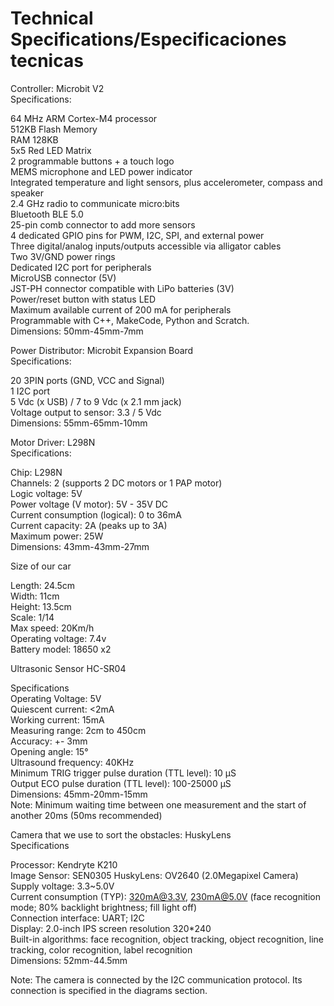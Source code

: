 Technical Specifications/Especificaciones tecnicas
====  

Controller: Microbit V2  
Specifications:

64 MHz ARM Cortex-M4 processor  
512KB Flash Memory  
RAM 128KB  
5x5 Red LED Matrix  
2 programmable buttons + a touch logo  
MEMS microphone and LED power indicator  
Integrated temperature and light sensors, plus accelerometer, compass and speaker  
2.4 GHz radio to communicate micro:bits  
Bluetooth BLE 5.0  
25-pin comb connector to add more sensors  
4 dedicated GPIO pins for PWM, I2C, SPI, and external power  
Three digital/analog inputs/outputs accessible via alligator cables  
Two 3V/GND power rings  
Dedicated I2C port for peripherals  
MicroUSB connector (5V)  
JST-PH connector compatible with LiPo batteries (3V)  
Power/reset button with status LED  
Maximum available current of 200 mA for peripherals  
Programmable with C++, MakeCode, Python and Scratch.  
Dimensions: 50mm-45mm-7mm  
  
Power Distributor: Microbit Expansion Board  
Specifications:  
  
20 3PIN ports (GND, VCC and Signal)  
1 I2C port  
5 Vdc (x USB) / 7 to 9 Vdc (x 2.1 mm jack)  
Voltage output to sensor: 3.3 / 5 Vdc  
Dimensions: 55mm-65mm-10mm  
  
Motor Driver: L298N  
Specifications:  
  
Chip: L298N  
Channels: 2 (supports 2 DC motors or 1 PAP motor)  
Logic voltage: 5V  
Power voltage (V motor): 5V - 35V DC  
Current consumption (logical): 0 to 36mA  
Current capacity: 2A (peaks up to 3A)  
Maximum power: 25W  
Dimensions: 43mm-43mm-27mm  
  
Size of our car  
  
Length: 24.5cm  
Width: 11cm  
Height: 13.5cm  
Scale: 1/14  
Max speed: 20Km/h  
Operating voltage: 7.4v  
Battery model: 18650 x2  
  
Ultrasonic Sensor HC-SR04  
  
Specifications  
Operating Voltage: 5V   
Quiescent current: <2mA  
Working current: 15mA  
Measuring range: 2cm to 450cm  
Accuracy: +- 3mm  
Opening angle: 15°  
Ultrasound frequency: 40KHz  
Minimum TRIG trigger pulse duration (TTL level): 10 μS  
Output ECO pulse duration (TTL level): 100-25000 μS  
Dimensions: 45mm-20mm-15mm  
Note: Minimum waiting time between one measurement and the start of another 20ms (50ms recommended)  
  
Camera that we use to sort the obstacles: HuskyLens  
Specifications  
  
Processor: Kendryte K210  
Image Sensor: SEN0305 HuskyLens: OV2640 (2.0Megapixel Camera)  
Supply voltage: 3.3~5.0V  
Current consumption (TYP): 320mA@3.3V, 230mA@5.0V (face recognition mode; 80% backlight brightness; fill light off)  
Connection interface: UART; I2C  
Display: 2.0-inch IPS screen resolution 320*240  
Built-in algorithms: face recognition, object tracking, object recognition, line tracking, color recognition, label recognition  
Dimensions: 52mm-44.5mm  
  
Note: The camera is connected by the I2C communication protocol. Its connection is specified in the diagrams section.  
